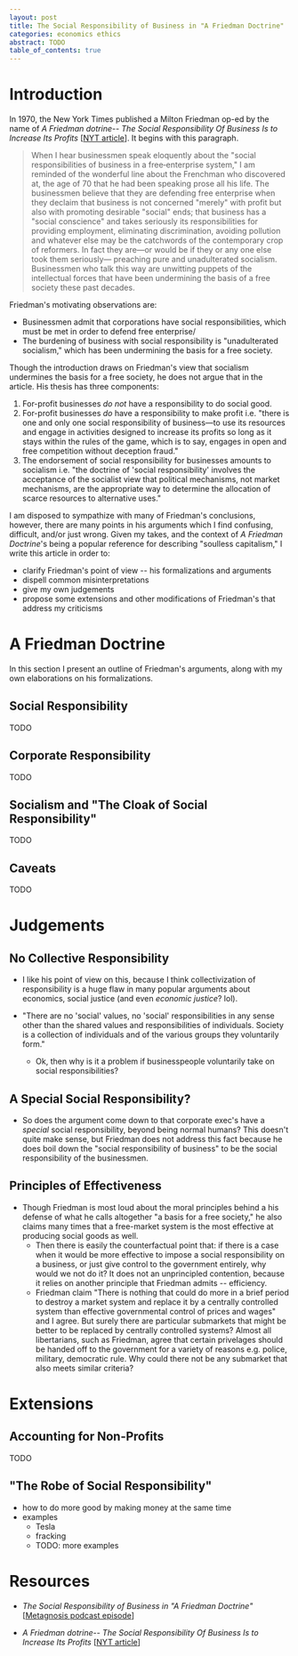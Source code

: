 ```yaml
---
layout: post
title: The Social Responsibility of Business in "A Friedman Doctrine"
categories: economics ethics
abstract: TODO
table_of_contents: true
---
```


# Introduction

In 1970, the New York Times published a Milton Friedman op-ed by the name of _A
Friedman dotrine-- The Social Responsibility Of Business Is to Increase Its
Profits_ [[NYT article][friedman-doctrine]]. It begins with this paragraph.

> When I hear businessmen speak eloquently about the "social responsibilities of
> business in a free‐enterprise system," I am reminded of the wonderful line
> about the Frenchman who discovered at, the age of 70 that he had been speaking
> prose all his life. The businessmen believe that they are defending free
> enterprise when they declaim that business is not concerned "merely" with
> profit but also with promoting desirable "social" ends; that business has a
> "social conscience" and takes seriously its responsibilities for providing
> employment, eliminating discrimination, avoiding pollution and whatever else
> may be the catchwords of the contemporary crop of reformers. In fact they
> are—or would be if they or any one else took them seriously— preaching pure
> and unadulterated socialism. Businessmen who talk this way are unwitting
> puppets of the intellectual forces that have been undermining the basis of a
> free society these past decades.

Friedman's motivating observations are:

- Businessmen admit that corporations have social responsibilities, which must
  be met in order to defend free enterprise/
- The burdening of business with social responsibility is "unadulterated
  socialism," which has been undermining the basis for a free society.

Though the introduction draws on Friedman's view that socialism undermines the
basis for a free society, he does not argue that in the article. His thesis has
three components:

1. For-profit businesses _do not_ have a responsibility to do social good.
2. For-profit businesses _do_ have a responsibility to make profit i.e. "there
   is one and only one social responsibility of business—to use its resources
   and engage in activities designed to increase its profits so long as it stays
   within the rules of the game, which is to say, engages in open and free
   competition without deception fraud."
3. The endorsement of social responsibility for businesses amounts to socialism
i.e. "the doctrine of 'social responsibility' involves the acceptance of the
socialist view that political mechanisms, not market mechanisms, are the
appropriate way to determine the allocation of scarce resources to alternative
uses."
<!-- often ineffective, "approaching fraud", and undermining a free society. -->

<!-- Friedman focusses on the connection between businesses and social responsibility. -->

I am disposed to sympathize with many of Friedman's conclusions, however, there
are many points in his arguments which I find confusing, difficult, and/or just
wrong. Given my takes, and the context of _A Friedman Doctrine_'s being a
popular reference for describing "soulless capitalism," I write this article in
order to:

- clarify Friedman's point of view -- his formalizations and arguments
- dispell common misinterpretations
- give my own judgements
- propose some extensions and other modifications of Friedman's that address my
  criticisms

# A Friedman Doctrine

In this section I present an outline of Friedman's arguments, along with my own
elaborations on his formalizations.

## Social Responsibility

TODO

## Corporate Responsibility

TODO

## Socialism and "The Cloak of Social Responsibility"

TODO

## Caveats

TODO

<!-- my own judgements, extensions -->

# Judgements

## No Collective Responsibility

- I like his point of view on this, because I think collectivization of
  responsibility is a huge flaw in many popular arguments about economics,
  social justice (and even _economic justice_? lol).

- "There are no 'social' values, no 'social' responsibilities in any sense other
  than the shared values and responsibilities of individuals. Society is a
  collection of individuals and of the various groups they voluntarily form."
  - Ok, then why is it a problem if businesspeople voluntarily take on social
    responsibilities?

## A Special Social Responsibility?

- So does the argument come down to that corporate exec's have a _special_
  social responsibility, beyond being normal humans? This doesn't quite make
  sense, but Friedman does not address this fact because he does boil down the
  "social responsibility of business" to be the social responsibility of the
  businessmen.

## Principles of Effectiveness

- Though Friedman is most loud about the moral principles behind a his defense
  of what he calls altogether "a basis for a free society," he also claims many
  times that a free-market system is the most effective at producing social
  goods as well.
  - Then there is easily the counterfactual point that: if there is a case when
    it would be more effective to impose a social responsibility on a business,
    or just give control to the government entirely, why would we not do it? It
    does not an unprincipled contention, because it relies on another principle
    that Friedman admits -- efficiency.
  - Friedman claim "There is nothing that could do more in a brief period to
    destroy a market system and replace it by a centrally controlled system than
    effective governmental control of prices and wages" and I agree. But surely
    there are particular submarkets that might be better to be replaced by
    centrally controlled systems? Almost all libertarians, such as Friedman,
    agree that certain privelages should be handed off to the government for a
    variety of reasons e.g. police, military, democratic rule. Why could there
    not be any submarket that also meets similar criteria?

# Extensions

## Accounting for Non-Profits

TODO

## "The Robe of Social Responsibility"

- how to do more good by making money at the same time
- examples
  - Tesla
  - fracking
  - TODO: more examples

# Resources

- _The Social Responsibility of Business in "A Friedman Doctrine"_
  [[Metagnosis podcast episode][mg-friedman]]

- _A Friedman dotrine-- The Social Responsibility Of Business Is to Increase Its
  Profits_ [[NYT article][friedman-doctrine]]

[friedman-doctrine]:
  https://www.nytimes.com/1970/09/13/archives/a-friedman-doctrine-the-social-responsibility-of-business-is-to.html
[mg-friedman]:
  https://metagnosis.simplecast.com/episodes/the-social-responsibility-of-business-in-the-friedman-doctrine
